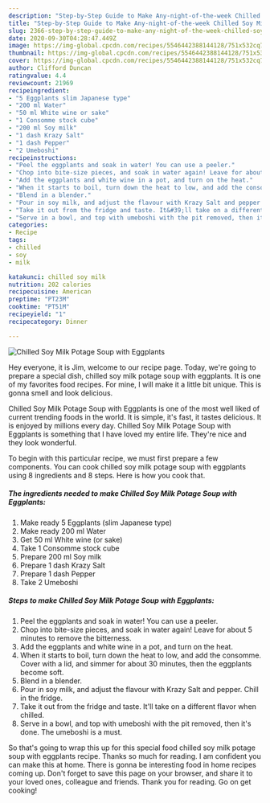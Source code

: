 ```yaml
---
description: "Step-by-Step Guide to Make Any-night-of-the-week Chilled Soy Milk Potage Soup with Eggplants"
title: "Step-by-Step Guide to Make Any-night-of-the-week Chilled Soy Milk Potage Soup with Eggplants"
slug: 2366-step-by-step-guide-to-make-any-night-of-the-week-chilled-soy-milk-potage-soup-with-eggplants
date: 2020-09-30T04:28:47.449Z
image: https://img-global.cpcdn.com/recipes/5546442388144128/751x532cq70/chilled-soy-milk-potage-soup-with-eggplants-recipe-main-photo.jpg
thumbnail: https://img-global.cpcdn.com/recipes/5546442388144128/751x532cq70/chilled-soy-milk-potage-soup-with-eggplants-recipe-main-photo.jpg
cover: https://img-global.cpcdn.com/recipes/5546442388144128/751x532cq70/chilled-soy-milk-potage-soup-with-eggplants-recipe-main-photo.jpg
author: Clifford Duncan
ratingvalue: 4.4
reviewcount: 21969
recipeingredient:
- "5 Eggplants slim Japanese type"
- "200 ml Water"
- "50 ml White wine or sake"
- "1 Consomme stock cube"
- "200 ml Soy milk"
- "1 dash Krazy Salt"
- "1 dash Pepper"
- "2 Umeboshi"
recipeinstructions:
- "Peel the eggplants and soak in water! You can use a peeler."
- "Chop into bite-size pieces, and soak in water again! Leave for about 5 minutes to remove the bitterness."
- "Add the eggplants and white wine in a pot, and turn on the heat."
- "When it starts to boil, turn down the heat to low, and add the consomme. Cover with a lid, and simmer for about 30 minutes, then the eggplants become soft."
- "Blend in a blender."
- "Pour in soy milk, and adjust the flavour with Krazy Salt and pepper. Chill in the fridge."
- "Take it out from the fridge and taste. It&#39;ll take on a different flavor when chilled."
- "Serve in a bowl, and top with umeboshi with the pit removed, then it&#39;s done. The umeboshi is a must."
categories:
- Recipe
tags:
- chilled
- soy
- milk

katakunci: chilled soy milk 
nutrition: 202 calories
recipecuisine: American
preptime: "PT23M"
cooktime: "PT51M"
recipeyield: "1"
recipecategory: Dinner

---
```



![Chilled Soy Milk Potage Soup with Eggplants](https://img-global.cpcdn.com/recipes/5546442388144128/751x532cq70/chilled-soy-milk-potage-soup-with-eggplants-recipe-main-photo.jpg)

Hey everyone, it is Jim, welcome to our recipe page. Today, we're going to prepare a special dish, chilled soy milk potage soup with eggplants. It is one of my favorites food recipes. For mine, I will make it a little bit unique. This is gonna smell and look delicious.

Chilled Soy Milk Potage Soup with Eggplants is one of the most well liked of current trending foods in the world. It is simple, it's fast, it tastes delicious. It is enjoyed by millions every day. Chilled Soy Milk Potage Soup with Eggplants is something that I have loved my entire life. They're nice and they look wonderful.




To begin with this particular recipe, we must first prepare a few components. You can cook chilled soy milk potage soup with eggplants using 8 ingredients and 8 steps. Here is how you cook that.

<!--inarticleads1-->

##### The ingredients needed to make Chilled Soy Milk Potage Soup with Eggplants:

1. Make ready 5 Eggplants (slim Japanese type)
1. Make ready 200 ml Water
1. Get 50 ml White wine (or sake)
1. Take 1 Consomme stock cube
1. Prepare 200 ml Soy milk
1. Prepare 1 dash Krazy Salt
1. Prepare 1 dash Pepper
1. Take 2 Umeboshi




<!--inarticleads2-->

##### Steps to make Chilled Soy Milk Potage Soup with Eggplants:

1. Peel the eggplants and soak in water! You can use a peeler.
1. Chop into bite-size pieces, and soak in water again! Leave for about 5 minutes to remove the bitterness.
1. Add the eggplants and white wine in a pot, and turn on the heat.
1. When it starts to boil, turn down the heat to low, and add the consomme. Cover with a lid, and simmer for about 30 minutes, then the eggplants become soft.
1. Blend in a blender.
1. Pour in soy milk, and adjust the flavour with Krazy Salt and pepper. Chill in the fridge.
1. Take it out from the fridge and taste. It&#39;ll take on a different flavor when chilled.
1. Serve in a bowl, and top with umeboshi with the pit removed, then it&#39;s done. The umeboshi is a must.




So that's going to wrap this up for this special food chilled soy milk potage soup with eggplants recipe. Thanks so much for reading. I am confident you can make this at home. There is gonna be interesting food in home recipes coming up. Don't forget to save this page on your browser, and share it to your loved ones, colleague and friends. Thank you for reading. Go on get cooking!
